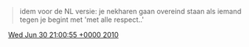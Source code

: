 > idem voor de NL versie: je nekharen gaan overeind staan als iemand tegen je begint met 'met alle respect\.\.'

<img src="../../media/tweet.ico" width="12" /> [Wed Jun 30 21:00:55 +0000 2010](https://twitter.com/DromerDenker/status/17441302687)